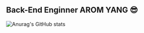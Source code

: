 ## Back-End Enginner AROM YANG 😎

![Anurag's GitHub stats](https://github-readme-stats.vercel.app/api?username=romcanrom&show_icons=true&theme=swift)
